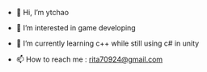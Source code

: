 - 👋 Hi, I’m ytchao
- 👀 I’m interested in game developing
- 🌱 I’m currently learning c++ while still using c# in unity

- 📫 How to reach me : rita70924@gmail.com

<!---
ytchao1129/ytchao1129 is a ✨ special ✨ repository because its `README.md` (this file) appears on your GitHub profile.
You can click the Preview link to take a look at your changes.
--->
